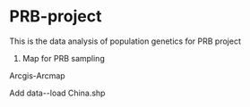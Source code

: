 # PRB-project
This is the data analysis of population genetics for PRB project

1. Map for PRB sampling

Arcgis-Arcmap

Add data--load China.shp

